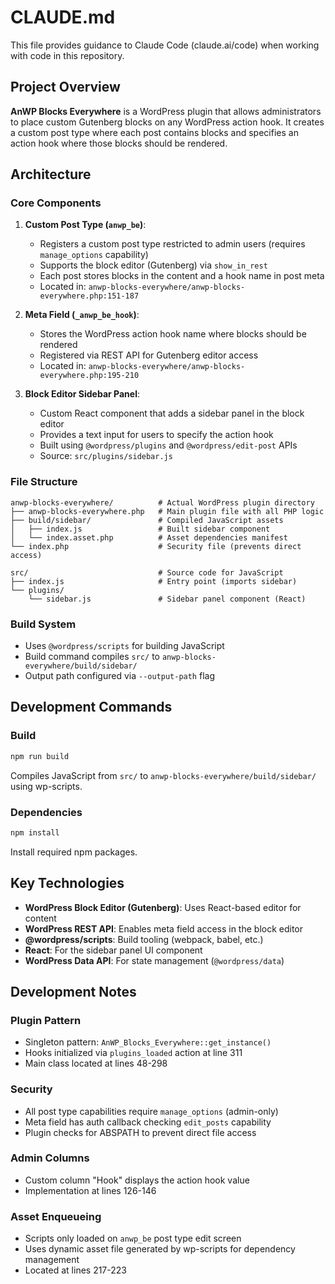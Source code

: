 # CLAUDE.md

This file provides guidance to Claude Code (claude.ai/code) when working with code in this repository.

## Project Overview

**AnWP Blocks Everywhere** is a WordPress plugin that allows administrators to place custom Gutenberg blocks on any WordPress action hook. It creates a custom post type where each post contains blocks and specifies an action hook where those blocks should be rendered.

## Architecture

### Core Components

1. **Custom Post Type (`anwp_be`)**:
   - Registers a custom post type restricted to admin users (requires `manage_options` capability)
   - Supports the block editor (Gutenberg) via `show_in_rest`
   - Each post stores blocks in the content and a hook name in post meta
   - Located in: `anwp-blocks-everywhere/anwp-blocks-everywhere.php:151-187`

2. **Meta Field (`_anwp_be_hook`)**:
   - Stores the WordPress action hook name where blocks should be rendered
   - Registered via REST API for Gutenberg editor access
   - Located in: `anwp-blocks-everywhere/anwp-blocks-everywhere.php:195-210`

3. **Block Editor Sidebar Panel**:
   - Custom React component that adds a sidebar panel in the block editor
   - Provides a text input for users to specify the action hook
   - Built using `@wordpress/plugins` and `@wordpress/edit-post` APIs
   - Source: `src/plugins/sidebar.js`

### File Structure

```
anwp-blocks-everywhere/          # Actual WordPress plugin directory
├── anwp-blocks-everywhere.php   # Main plugin file with all PHP logic
├── build/sidebar/               # Compiled JavaScript assets
│   ├── index.js                 # Built sidebar component
│   └── index.asset.php          # Asset dependencies manifest
└── index.php                    # Security file (prevents direct access)

src/                             # Source code for JavaScript
├── index.js                     # Entry point (imports sidebar)
└── plugins/
    └── sidebar.js               # Sidebar panel component (React)
```

### Build System

- Uses `@wordpress/scripts` for building JavaScript
- Build command compiles `src/` to `anwp-blocks-everywhere/build/sidebar/`
- Output path configured via `--output-path` flag

## Development Commands

### Build
```bash
npm run build
```
Compiles JavaScript from `src/` to `anwp-blocks-everywhere/build/sidebar/` using wp-scripts.

### Dependencies
```bash
npm install
```
Install required npm packages.

## Key Technologies

- **WordPress Block Editor (Gutenberg)**: Uses React-based editor for content
- **WordPress REST API**: Enables meta field access in the block editor
- **@wordpress/scripts**: Build tooling (webpack, babel, etc.)
- **React**: For the sidebar panel UI component
- **WordPress Data API**: For state management (`@wordpress/data`)

## Development Notes

### Plugin Pattern
- Singleton pattern: `AnWP_Blocks_Everywhere::get_instance()`
- Hooks initialized via `plugins_loaded` action at line 311
- Main class located at lines 48-298

### Security
- All post type capabilities require `manage_options` (admin-only)
- Meta field has auth callback checking `edit_posts` capability
- Plugin checks for ABSPATH to prevent direct file access

### Admin Columns
- Custom column "Hook" displays the action hook value
- Implementation at lines 126-146

### Asset Enqueueing
- Scripts only loaded on `anwp_be` post type edit screen
- Uses dynamic asset file generated by wp-scripts for dependency management
- Located at lines 217-223